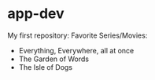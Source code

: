 # app-dev
My first repository: 
Favorite Series/Movies:
<ul>
  <li>Everything, Everywhere, all at once</li>
  <li>The Garden of Words</li>
  <li>The Isle of Dogs</li>
</ul>
